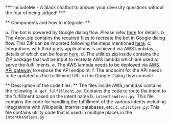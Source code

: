 *** IncludeMe - A Slack chatbot to answer your diversity questions without the fear of being judged! ***

** Components and how to integrate: **

  a. The bot is powered by Google dialog flow. Please refer [here](https://dialogflow.com/) for details. 
  b. The Anon.zip contains the required files to recreate the bot in Google dialog flow. This ZIP can be imported following the steps mentioned [here](https://dialogflow.com/docs/best-practices/import-export-for-versions).
  c. Integrations with third party applications is achieved via AWS lambdas, details of which can be found [here](https://aws.amazon.com/lambda/features/).
  d. The utilities.zip inside contains the ZIP package that will be input to recreate AWS lambda which are used to serve the fulfillments.
  e. The AWS lambda needs to be deployed via [AWS API gateway](https://aws.amazon.com/api-gateway/) to expose the API endpoint.
  f. The endpoint for the API needs to be updated as the fulfillment URL in the Google Dialog flow console.


** Description of the code files: **
The files inside AWS_lambdas contains the following:
  a. ```get_fulfillment.py```: Contains the code to route the intent to the fulfillment based on the intent name
  b. ```intenthandlers.py```: This file contains the code for handling the fulfillment of the various intents including integrations with Wikipedia, internal databases, etc.
  c. ```utilities.py```: This file contains utility code that is used in multiple places in the ```intenthandlers.py```
